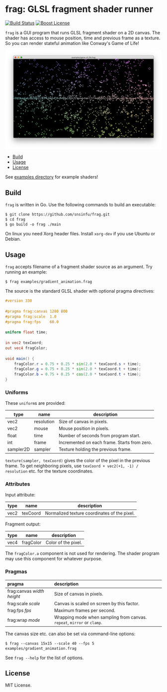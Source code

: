 # frag: GLSL fragment shader runner

[![Build Status][build-badge]][build-url]
[![Boost License][license-badge]][license-url]

`frag` is a GUI program that runs GLSL fragment shader on a 2D canvas. The
shader has access to mouse position, time and previous frame as a texture. So
you can render stateful animation like Conway's Game of Life!

[![Game of Life][game-of-life-screenshot]][game-of-life-code]

[build-badge]: https://github.com/snsinfu/frag/workflows/build/badge.svg
[build-url]: https://github.com/snsinfu/frag/actions?query=workflow%3Abuild
[license-badge]: https://img.shields.io/badge/license-MIT-blue.svg
[license-url]: ./LICENSE.txt
[game-of-life-screenshot]: ./examples/screenshots/game_of_life.png
[game-of-life-code]: ./examples/game_of_life.frag

- [Build](#build)
- [Usage](#usage)
- [License](#license)

See [examples directory](./examples) for example shaders!


## Build

`frag` is written in Go. Use the following commands to build an executable:

```console
$ git clone https://github.com/snsinfu/frag.git
$ cd frag
$ go build -o frag ./main
```

On linux you need Xorg header files. Install `xorg-dev` if you use Ubuntu or
Debian.


## Usage

`frag` accepts filename of a fragment shader source as an argument. Try running
an example:

```console
$ frag examples/gradient_animation.frag
```

The source is the standard GLSL shader with optional pragma directives:

```glsl
#version 330

#pragma frag:canvas 1280 800
#pragma frag:scale  1.0
#pragma frag:fps    60.0

uniform float time;

in vec2 texCoord;
out vec4 fragColor;

void main() {
    fragColor.r = 0.75 + 0.25 * sin(2.0 * texCoord.s + time);
    fragColor.g = 0.75 + 0.25 * sin(2.0 * texCoord.t + time);
    fragColor.b = 0.75 + 0.25 * cos(2.0 * texCoord.t + time);
}
```


### Uniforms

These `uniform`s are provided:

| type      | name       | description                                  |
|-----------|------------|----------------------------------------------|
| vec2      | resolution | Size of canvas in pixels.                    |
| vec2      | mouse      | Mouse position in pixels.                    |
| float     | time       | Number of seconds from program start.        |
| int       | frame      | Incremented on each frame. Starts from zero. |
| sampler2D | sampler    | Texture holding the previous frame.          |

`texture(sampler, texCoord)` gives the color of the pixel in the previous frame.
To get neighboring pixels, use `texCoord + vec2(+1, -1) / resolution` etc. for
the texture coordinates.


### Attributes

Input attribute:

| type      | name         | description                                  |
|-----------|--------------|----------------------------------------------|
| vec2      | texCoord     | Normalized texture coordinates of the pixel. |

Fragment output:

| type      | name       | description                                  |
|-----------|------------|----------------------------------------------|
| vec4      | fragColor  | Color of the pixel.                          |

The `fragColor.a` component is not used for rendering. The shader program may
use this component for whatever purpose.


### Pragmas

| pragma                       | description                                |
|:-----------------------------|:-------------------------------------------|
| frag:canvas _width_ _height_ | Size of canvas in pixels.                  |
| frag:scale  _scale_          | Canvas is scaled on screen by this factor. |
| frag:fps    _fps_            | Maximum frames per second.                 |
| frag:wrap   _mode_           | Wrapping mode when sampling from canvas. `repeat`, `mirror` or `clamp`. |

The canvas size etc. can also be set via command-line options:

```console
$ frag --canvas 15x15 --scale 40 --fps 5 examples/gradient_animation.frag
```

See `frag --help` for the list of options.


## License

MIT License.
